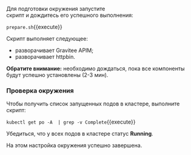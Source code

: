 Для подготовки окружения запустите скрипт и дождитесь его успешного выполнения:

`prepare.sh`{{execute}}

Скрипт выполняет следующее:
- разворачивает Gravitee APIM;
- разворачивает httpbin.

**Обратите внимание:** необходимо дождаться, пока все компоненты будут успешно установлены (2-3 мин). 

### Проверка окружения
Чтобы получить список запущенных подов в кластере, выполните скрипт:

`kubectl get po -A  | grep -v Complete`{{execute}}

Убедиться, что у всех подов в кластере статус **Running**.

На этом настройка окружения успешно завершена.